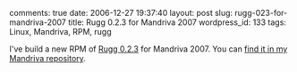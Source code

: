 comments: true
date: 2006-12-27 19:37:40
layout: post
slug: rugg-023-for-mandriva-2007
title: Rugg 0.2.3 for Mandriva 2007
wordpress_id: 133
tags: Linux, Mandriva, RPM, rugg

I've build a new RPM of [Rugg 0.2.3](http://groups.google.fr/group/rugg/browse_thread/thread/26c6025afcd57313/f18cecbc24586a76) for Mandriva 2007. You can [find it in my Mandriva repository](http://kevin.deldycke.com/mandriva-rpm-repository/).
